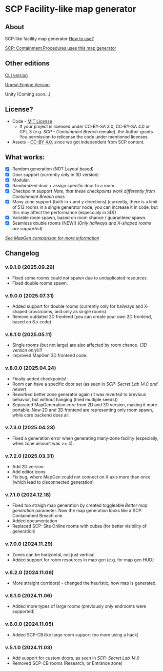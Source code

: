 # SCP Facility-like map generator
## About

SCP-like facility map generator
[How to use?](/docs/how_to_use.md)

[SCP: Containment Procedures uses this map generator](https://github.com/Yni-Viar/scp-containmentprocedures)

## Other editions

[CLI version](https://github.com/Yni-Viar/scp-mapgen-cli)

[Unreal Engine Version](https://github.com/Yni-Viar/grid-mapgen-ue)

Unity (Coming soon...)


## License?
- Code - [MIT License](/LICENSE.MIT)
  - If your project is licensed under CC-BY-SA 3.0, CC-BY-SA 4.0 or GPL 3 (e.g. *SCP - Containment Breach* remake), the Author grants You permission to relicense the code under mentioned licenses.
- Assets - [CC-BY 4.0](/LICENSE.ASSETS), since we got independent from SCP content.

## What works:
- [x] Random generation (NOT Layout based)
- [x] Door support (currently only in 3D version)
- [x] Modular.
- [x] Randomized door + assign specific door to a room
- [x] Checkpoint support *Note, that these checkpoints work differently from Containment Breach ones*
- [x] Many zone support (both in x and y directions) (currently, there is a limit of 512 rooms in a single generator node, you can increase it in code, but this may affect the performance (especcialy in 3D))
- [x] Variable room spawn, based on room chance / guaranteed spawn.
- [x] Seamless double rooms (NEW!) *(Only hallways and X-shaped rooms are supported)*

*[See MapGen comparison for more information](./docs/scp-mapgen-comparison.md)*

## Changelog
### v.9.1.0 (2025.09.29)
- Fixed some rooms could not spawn due to unduplicated resources.
- Fixed double rooms spawn.
### v.9.0.0 (2025.07.31)
- Added support for double rooms (currently only for hallways and X-shaped crossrooms, and only as single rooms)
- Remove outdated 2D frontend (you can create your own 2D frontend, based on 8.x code)
### v.8.1.0 (2025.05.11)
- Single rooms (but not large) are also affected by room chance. *(3D version only!!!)*
- Improved MapGen 3D frontend code.
### v.8.0.0 (2025.04.24)
- Finally added checkpoints!
- Room can have a specific door set (as seen in *SCP: Secret Lab 14.0 and newer*)
- Reworked better zone generator again (it was reverted to brevious behavior, but without hanging (tried multiple seeds))
- Separated MapGeneration core from 2D and 3D version, making it more portable. Now 2D and 3D frontend are representing only room spawn, while core backend does all.
### v.7.3.0 (2025.04.23)
- Fixed a generation error when generating many-zone facility (especially, when zone amount was >= 4).
### v.7.2.0 (2025.03.31)
- Add 2D version
- Add editor icons
- Fix bug, where MapGen could not connect on X axis more than once (which lead to disconnected generation)
### v.7.1.0 (2024.12.18)
- Fixed too straigh map generation by created toggleable *Better map generation* parameter. Now the map generation looks like a SCP: Containment Breach one
- Added documentation
- Replaced SCP: Site Online rooms with cubes (for better visibility of generation)
### v.7.0.0 (2024.11.29)
- Zones can be horizontal, not just vertical.
- Added support for room resources in map gen (e.g. for map gen HUD)
### v.6.2.0 (2024.11.06)
- More straight corridors! - changed the heuristic, how map is generated.
### v.6.1.0 (2024.11.06)
- Added more types of large rooms (previously only endrooms were supported)
### v.6.0.0 (2024.11.05)
- Added SCP-CB like large room support (no more using a hack)
### v.5.1.0 (2024.11.03)
- Add support for custom doors, as seen in *SCP: Secret Lab 14.0*
- Removed SCP-CB rooms (Research, or Entrance zone)
